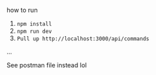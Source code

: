how to run
1. `npm install`
1. `npm run dev`
1. `Pull up http://localhost:3000/api/commands`

...

See postman file instead lol